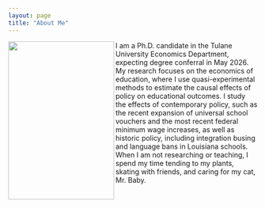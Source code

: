 ```yaml
---
layout: page
title: "About Me"
---
```


<img width="214" height="320" align="left" alt="" src="https://github.com/user-attachments/assets/2807f22c-da19-40e1-973d-6cc66523914a" padding-right=20px /> 

I am a Ph.D. candidate in the Tulane University Economics Department, expecting degree conferral in May 2026. My research focuses on the economics of education, where I use quasi-experimental methods to estimate the causal effects of policy on educational outcomes. I study the effects of contemporary policy, such as the recent expansion of universal school vouchers and the most recent federal minimum wage increases, as well as historic policy, including integration busing and language bans in Louisiana schools. When  I am not researching or teaching, I spend my time tending to my plants, skating with friends, and caring for my cat, Mr. Baby.

